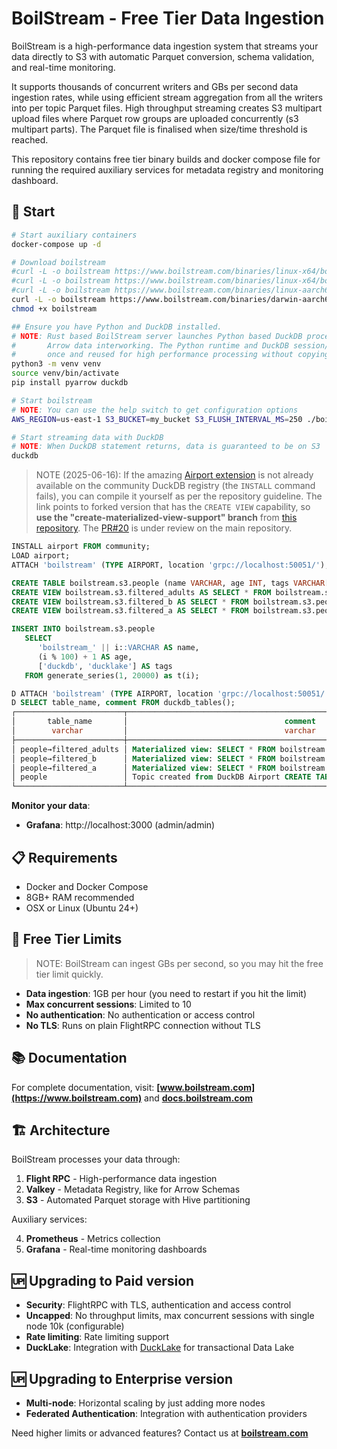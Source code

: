 # BoilStream - Free Tier Data Ingestion

BoilStream is a high-performance data ingestion system that streams your data directly to S3 with automatic Parquet conversion, schema validation, and real-time monitoring.

It supports thousands of concurrent writers and GBs per second data ingestion rates, while using efficient stream aggregation from all the writers into per topic Parquet files. High throughput streaming creates S3 multipart upload files where Parquet row groups are uploaded concurrently (s3 multipart parts). The Parquet file is finalised when size/time threshold is reached.

This repository contains free tier binary builds and docker compose file for running the required auxiliary services for metadata registry and monitoring dashboard.

## 🚀 Start

```bash
# Start auxiliary containers
docker-compose up -d

# Download boilstream
#curl -L -o boilstream https://www.boilstream.com/binaries/linux-x64/boilstream
#curl -L -o boilstream https://www.boilstream.com/binaries/linux-x64/boilstream
#curl -L -o boilstream https://www.boilstream.com/binaries/linux-aarch64/boilstream
curl -L -o boilstream https://www.boilstream.com/binaries/darwin-aarch64/boilstream
chmod +x boilstream

## Ensure you have Python and DuckDB installed.
# NOTE: Rust based BoilStream server launches Python based DuckDB processor with zero-copy
#       Arrow data interworking. The Python runtime and DuckDB session/connection is created
#       once and reused for high performance processing without copying data.
python3 -m venv venv
source venv/bin/activate
pip install pyarrow duckdb

# Start boilstream
# NOTE: You can use the help switch to get configuration options
AWS_REGION=us-east-1 S3_BUCKET=my_bucket S3_FLUSH_INTERVAL_MS=250 ./boilstream --help

# Start streaming data with DuckDB
# NOTE: When DuckDB statement returns, data is guaranteed to be on S3
duckdb
```

> NOTE (2025-06-16): If the amazing [Airport extension](https://github.com/dforsber/airport/tree/create-materialized-view-support) is not already available on the community DuckDB registry (the `INSTALL` command fails), you can compile it yourself as per the repository guideline. The link points to forked version that has the `CREATE VIEW` capability, so **use the "create-materialized-view-support" branch** from [this repository](https://github.com/dforsber/airport/tree/create-materialized-view-support). The [PR#20](https://github.com/Query-farm/airport/pull/20) is under review on the main repository.

```sql
INSTALL airport FROM community;
LOAD airport;
ATTACH 'boilstream' (TYPE AIRPORT, location 'grpc://localhost:50051/');

CREATE TABLE boilstream.s3.people (name VARCHAR, age INT, tags VARCHAR[]);
CREATE VIEW boilstream.s3.filtered_adults AS SELECT * FROM boilstream.s3.people WHERE age > 50;
CREATE VIEW boilstream.s3.filtered_b AS SELECT * FROM boilstream.s3.people WHERE name LIKE 'b%';
CREATE VIEW boilstream.s3.filtered_a AS SELECT * FROM boilstream.s3.people WHERE name LIKE 'a%';

INSERT INTO boilstream.s3.people
   SELECT
      'boilstream_' || i::VARCHAR AS name,
      (i % 100) + 1 AS age,
      ['duckdb', 'ducklake'] AS tags
   FROM generate_series(1, 20000) as t(i);
```

```sql
D ATTACH 'boilstream' (TYPE AIRPORT, location 'grpc://localhost:50051/');
D SELECT table_name, comment FROM duckdb_tables();
┌────────────────────────┬─────────────────────────────────────────────────────────────────────────────┐
│       table_name       │                                   comment                                   │
│        varchar         │                                   varchar                                   │
├────────────────────────┼─────────────────────────────────────────────────────────────────────────────┤
│ people→filtered_adults │ Materialized view: SELECT * FROM boilstream.s3.people WHERE age > 50;       │
│ people→filtered_b      │ Materialized view: SELECT * FROM boilstream.s3.people WHERE name LIKE 'b%'; │
│ people→filtered_a      │ Materialized view: SELECT * FROM boilstream.s3.people WHERE name LIKE 'a%'; │
│ people                 │ Topic created from DuckDB Airport CREATE TABLE request for table 'people'   │
└────────────────────────┴─────────────────────────────────────────────────────────────────────────────┘
```

**Monitor your data**:

- **Grafana**: http://localhost:3000 (admin/admin)

## 📋 Requirements

- Docker and Docker Compose
- 8GB+ RAM recommended
- OSX or Linux (Ubuntu 24+)

## 🎯 Free Tier Limits

> NOTE: BoilStream can ingest GBs per second, so you may hit the free tier limit quickly.

- **Data ingestion**: 1GB per hour (you need to restart if you hit the limit)
- **Max concurrent sessions**: Limited to 10
- **No authentication**: No authentication or access control
- **No TLS**: Runs on plain FlightRPC connection without TLS

## 📚 Documentation

For complete documentation, visit: **[www.boilstream.com](https://www.boilstream.com)** and **[docs.boilstream.com](https://docs.boilstream.com)**

## 🏗️ Architecture

BoilStream processes your data through:

1. **Flight RPC** - High-performance data ingestion
2. **Valkey** - Metadata Registry, like for Arrow Schemas
3. **S3** - Automated Parquet storage with Hive partitioning

Auxiliary services:

4. **Prometheus** - Metrics collection
5. **Grafana** - Real-time monitoring dashboards

## 🆙 Upgrading to Paid version

- **Security**: FlightRPC with TLS, authentication and access control
- **Uncapped**: No throughput limits, max concurrent sessions with single node 10k (configurable)
- **Rate limiting**: Rate limiting support
- **DuckLake**: Integration with [DuckLake](https://duckdb.org/2025/05/27/ducklake.html) for transactional Data Lake

## 🆙 Upgrading to Enterprise version

- **Multi-node**: Horizontal scaling by just adding more nodes
- **Federated Authentication**: Integration with authentication providers

Need higher limits or advanced features? Contact us at **[boilstream.com](https://www.boilstream.com)**

